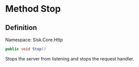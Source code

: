 # Method Stop

## Definition
Namespace: Sisk.Core.Http

```csharp
public void Stop()
```

Stops the server from listening and stops the request handler.

